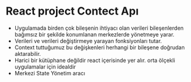 # React project Contect Apı

- Uygulamada birden çok bileşenin  ihtiyacı olan verileri bileşenlerden bağımsız bir şekilde 
konumlanan merkezlerde yönetmeye yarar.
- Verileri ve verileri değiştirmeye yarayan fonksiyonları tutar.
- Context tuttuğumuz bu değişkenleri herhangi bir bileşene doğrudan aktarabilir.
- Harici bir kütüphane değildir react içerisinde yer alır. orta ölçekli uygulamalar için idealdir
- Merkezi State Yönetim aracı